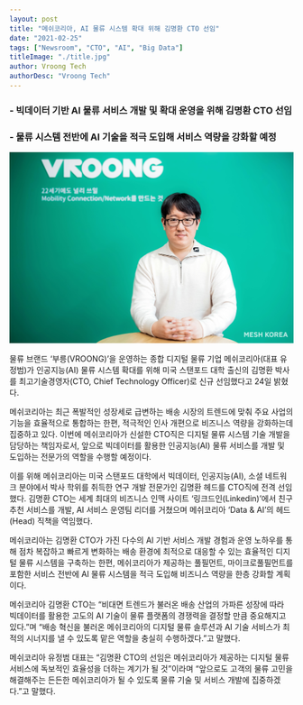 ```yaml
---
layout: post
title: "메쉬코리아, AI 물류 시스템 확대 위해 김명환 CTO 선임"
date: "2021-02-25"
tags: ["Newsroom", "CTO", "AI", "Big Data"]
titleImage: "./title.jpg"
author: Vroong Tech
authorDesc: "Vroong Tech"
---
```


### - 빅데이터 기반 AI 물류 서비스 개발 및 확대 운영을 위해 김명환 CTO 선임
### - 물류 시스템 전반에 AI 기술을 적극 도입해 서비스 역량을 강화할 예정

![CTO](./CTO.jpg)

물류 브랜드 ‘부릉(VROONG)’을 운영하는 종합 디지털 물류 기업 메쉬코리아(대표 유정범)가 인공지능(AI) 물류 시스템 확대를 위해 미국 스탠포드 대학 출신의 김명환 박사를 최고기술경영자(CTO, Chief Technology Officer)로 신규 선임했다고 24일 밝혔다.

메쉬코리아는 최근 폭발적인 성장세로 급변하는 배송 시장의 트렌드에 맞춰 주요 사업의 기능을 효율적으로 통합하는 한편, 적극적인 인사 개편으로 비즈니스 역량을 강화하는데 집중하고 있다. 이번에 메쉬코리아가 신설한 CTO직은 디지털 물류 시스템 기술 개발을 담당하는 책임자로서, 앞으로 빅데이터를 활용한 인공지능(AI) 물류 서비스를 개발 및 도입하는 전문가의 역할을 수행할 예정이다.

이를 위해 메쉬코리아는 미국 스탠포드 대학에서 빅데이터, 인공지능(AI), 소셜 네트워크 분야에서 박사 학위를 취득한 연구 개발 전문가인 김명환 헤드를 CTO직에 전격 선임했다. 김명환 CTO는 세계 최대의 비즈니스 인맥 사이트 ‘링크드인(Linkedin)’에서 친구 추천 서비스를 개발, AI 서비스 운영팀 리더를 거쳤으며 메쉬코리아 ‘Data & AI’의 헤드(Head) 직책을 역임했다.

메쉬코리아는 김명환 CTO가 가진 다수의 AI 기반 서비스 개발 경험과 운영 노하우를 통해 점차 복잡하고 빠르게 변화하는 배송 환경에 최적으로 대응할 수 있는 효율적인 디지털 물류 시스템을 구축하는 한편, 메쉬코리아가 제공하는 풀필먼트, 마이크로풀필먼트를 포함한 서비스 전반에 AI 물류 시스템을 적극 도입해 비즈니스 역량을 한층 강화할 계획이다.

메쉬코리아 김명환 CTO는 “비대면 트렌드가 불러온 배송 산업의 가파른 성장에 따라 빅데이터를 활용한 고도의 AI 기술이 물류 플랫폼의 경쟁력을 결정할 만큼 중요해지고 있다.”며 “배송 혁신을 불러온 메쉬코리아의 디지털 물류 솔루션과 AI 기술 서비스가 최적의 시너지를 낼 수 있도록 맡은 역할을 충실히 수행하겠다.”고 말했다.

메쉬코리아 유정범 대표는 “김명환 CTO의 선임은 메쉬코리아가 제공하는 디지털 물류 서비스에 독보적인 효율성을 더하는 계기가 될 것”이라며 “앞으로도 고객의 물류 고민을 해결해주는 든든한 메쉬코리아가 될 수 있도록 물류 기술 및 서비스 개발에 집중하겠다.”고 말했다.
